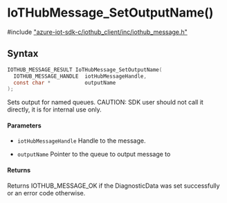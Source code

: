 # IoTHubMessage_SetOutputName()

\#include ["azure-iot-sdk-c/iothub_client/inc/iothub_message.h"](../iot-c-ref-iothub-message-h.md)  

## Syntax

```C
IOTHUB_MESSAGE_RESULT IoTHubMessage_SetOutputName(
  IOTHUB_MESSAGE_HANDLE  iotHubMessageHandle,
  const char *           outputName
);

```

Sets output for named queues. CAUTION: SDK user should not call it directly, it is for internal use only.

#### Parameters
* `iotHubMessageHandle` Handle to the message. 

* `outputName` Pointer to the queue to output message to

#### Returns
Returns IOTHUB_MESSAGE_OK if the DiagnosticData was set successfully or an error code otherwise.

